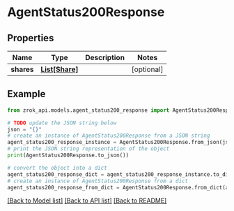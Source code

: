 # AgentStatus200Response


## Properties

Name | Type | Description | Notes
------------ | ------------- | ------------- | -------------
**shares** | [**List[Share]**](Share.md) |  | [optional] 

## Example

```python
from zrok_api.models.agent_status200_response import AgentStatus200Response

# TODO update the JSON string below
json = "{}"
# create an instance of AgentStatus200Response from a JSON string
agent_status200_response_instance = AgentStatus200Response.from_json(json)
# print the JSON string representation of the object
print(AgentStatus200Response.to_json())

# convert the object into a dict
agent_status200_response_dict = agent_status200_response_instance.to_dict()
# create an instance of AgentStatus200Response from a dict
agent_status200_response_from_dict = AgentStatus200Response.from_dict(agent_status200_response_dict)
```
[[Back to Model list]](../README.md#documentation-for-models) [[Back to API list]](../README.md#documentation-for-api-endpoints) [[Back to README]](../README.md)


